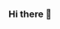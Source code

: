 ### Hi there 👋

<!--
**Kadir-Aydemir/Kadir-Aydemir** is a ✨ _special_ ✨ repository because its `README.md` (this file) appears on your GitHub profile.

# 💫 About Me:
I'm a junior back-end developer based in Antalya, Turkey.<br><br>I've been developing myself in the software field for a while. I start with C# console applications, then continue to develop myself with windows form applications and now web applications.<br><br>🔭I'm currently working on WebDictionary project.<br>🌱I'm currently learning on .NET technologies. (Asp.Net MVC Framework-Core)<br>⚡ I'm currently open to work.<br>
